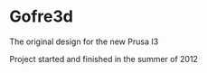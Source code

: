 # Gofre3d

The original design for the new Prusa I3

Project started and finished in the summer of 2012